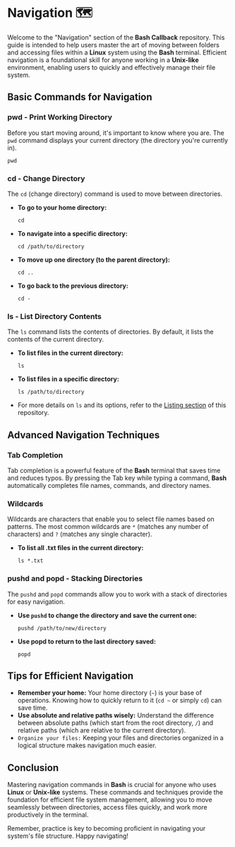 # Navigation 🗺️

Welcome to the "Navigation" section of the **Bash Callback** repository. This guide is intended to help users master the art of moving between folders and accessing files within a **Linux** system using the **Bash** terminal. Efficient navigation is a foundational skill for anyone working in a **Unix-like** environment, enabling users to quickly and effectively manage their file system.

## Basic Commands for Navigation

### pwd - Print Working Directory

Before you start moving around, it's important to know where you are. The `pwd` command displays your current directory (the directory you're currently in).
```
pwd
```

### cd - Change Directory

The `cd` (change directory) command is used to move between directories.

  - **To go to your home directory:**
    ```
    cd
    ```

  - **To navigate into a specific directory:**
    ```
    cd /path/to/directory
    ```

  - **To move up one directory (to the parent directory):**
    ```
    cd ..
    ```

  - **To go back to the previous directory:**
    ```
    cd -
    ```

### ls - List Directory Contents

The `ls` command lists the contents of directories. By default, it lists the contents of the current directory.

  - **To list files in the current directory:**
    ```
    ls
    ```

  - **To list files in a specific directory:**
    ```
    ls /path/to/directory
    ```

  - For more details on `ls` and its options, refer to the [Listing section](../Listing/README.md) of this repository.

## Advanced Navigation Techniques

### Tab Completion

Tab completion is a powerful feature of the **Bash** terminal that saves time and reduces typos. By pressing the Tab key while typing a command, **Bash** automatically completes file names, commands, and directory names.

### Wildcards

Wildcards are characters that enable you to select file names based on patterns. The most common wildcards are `*` (matches any number of characters) and `?` (matches any single character).

  - **To list all .txt files in the current directory:**
    ```
    ls *.txt
    ```

### pushd and popd - Stacking Directories

The `pushd` and `popd` commands allow you to work with a stack of directories for easy navigation.

  - **Use `pushd` to change the directory and save the current one:**
    ```
    pushd /path/to/new/directory
    ```

  - **Use popd to return to the last directory saved:**
    ```
    popd
    ```

## Tips for Efficient Navigation

  - **Remember your home:** Your home directory (`~`) is your base of operations. Knowing how to quickly return to it (`cd ~` or simply `cd`) can save time.
  - **Use absolute and relative paths wisely:** Understand the difference between absolute paths (which start from the root directory, `/`) and relative paths (which are relative to the current directory).
  - `Organize your files:` Keeping your files and directories organized in a logical structure makes navigation much easier.

## Conclusion

Mastering navigation commands in **Bash** is crucial for anyone who uses **Linux** or **Unix-like** systems. These commands and techniques provide the foundation for efficient file system management, allowing you to move seamlessly between directories, access files quickly, and work more productively in the terminal.

Remember, practice is key to becoming proficient in navigating your system's file structure. Happy navigating!
